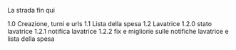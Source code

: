 La strada fin qui

1.0 Creazione, turni e urls
1.1 Lista della spesa
1.2 Lavatrice
	1.2.0 stato lavatrice
	1.2.1 notifica lavatrice
	1.2.2 fix e migliorie sulle notifiche lavatrice e lista della spesa
